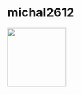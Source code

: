 # michal2612

<a href="https://stackoverflow.com/users/8549646/mihauuuu" target="_blank"> <img height="137px" src="https://stackoverflow-card.vercel.app/?userID=8549646&theme=dracula" /> </a>
